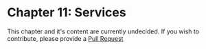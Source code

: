 # Chapter 11: Services

This chapter and it's content are currently undecided. If you wish to contribute,
please provide a [Pull Request](https://github.com/chukong/programmers-guide)
